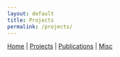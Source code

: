 ```yaml
---
layout: default
title: Projects
permalink: /projects/
---
```


[Home](/) | [Projects](/projects/) | [Publications](/publications/) | [Misc](/misc/) 


